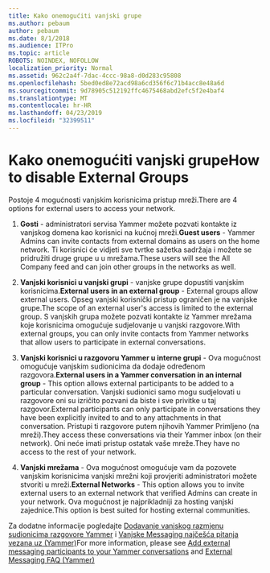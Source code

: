 ```yaml
---
title: Kako onemogućiti vanjski grupe
ms.author: pebaum
author: pebaum
ms.date: 8/1/2018
ms.audience: ITPro
ms.topic: article
ROBOTS: NOINDEX, NOFOLLOW
localization_priority: Normal
ms.assetid: 962c2a4f-7dac-4ccc-98a8-d0d283c95808
ms.openlocfilehash: 5bed0ed8e72acd98a6cd356f6c71b4acc8e48a6d
ms.sourcegitcommit: 9d78905c512192ffc4675468abd2efc5f2e4baf4
ms.translationtype: MT
ms.contentlocale: hr-HR
ms.lasthandoff: 04/23/2019
ms.locfileid: "32399511"
---
```

# <a name="how-to-disable-external-groups"></a><span data-ttu-id="33646-102">Kako onemogućiti vanjski grupe</span><span class="sxs-lookup"><span data-stu-id="33646-102">How to disable External Groups</span></span>

<span data-ttu-id="33646-103">Postoje 4 mogućnosti vanjskim korisnicima pristup mreži.</span><span class="sxs-lookup"><span data-stu-id="33646-103">There are 4 options for external users to access your network.</span></span>
  
1. <span data-ttu-id="33646-104">**Gosti** - administratori servisa Yammer možete pozvati kontakte iz vanjskog domena kao korisnici na kućnoj mreži.</span><span class="sxs-lookup"><span data-stu-id="33646-104">**Guest users** - Yammer Admins can invite contacts from external domains as users on the home network.</span></span> <span data-ttu-id="33646-105">Ti korisnici će vidjeti sve tvrtke sažetka sadržaja i možete se pridružiti druge grupe u u mrežama.</span><span class="sxs-lookup"><span data-stu-id="33646-105">These users will see the All Company feed and can join other groups in the networks as well.</span></span> 
    
2. <span data-ttu-id="33646-106">**Vanjski korisnici u vanjski grupi** - vanjske grupe dopustiti vanjskim korisnicima.</span><span class="sxs-lookup"><span data-stu-id="33646-106">**External users in an external group** - External groups allow external users.</span></span> <span data-ttu-id="33646-107">Opseg vanjski korisnički pristup ograničen je na vanjske grupe.</span><span class="sxs-lookup"><span data-stu-id="33646-107">The scope of an external user's access is limited to the external group.</span></span> <span data-ttu-id="33646-108">S vanjskih grupa možete pozvati kontakte iz Yammer mrežama koje korisnicima omogućuje sudjelovanje u vanjski razgovore.</span><span class="sxs-lookup"><span data-stu-id="33646-108">With external groups, you can only invite contacts from Yammer networks that allow users to participate in external conversations.</span></span> 
    
3. <span data-ttu-id="33646-109">**Vanjski korisnici u razgovoru Yammer u interne grupi** - Ova mogućnost omogućuje vanjskim sudionicima da dodaje određenom razgovora.</span><span class="sxs-lookup"><span data-stu-id="33646-109">**External users in a Yammer conversation in an internal group** - This option allows external participants to be added to a particular conversation.</span></span> <span data-ttu-id="33646-110">Vanjski sudionici samo mogu sudjelovati u razgovore oni su izričito pozvani da biste i sve privitke u taj razgovor.</span><span class="sxs-lookup"><span data-stu-id="33646-110">External participants can only participate in conversations they have been explicitly invited to and to any attachments in that conversation.</span></span> <span data-ttu-id="33646-111">Pristupi ti razgovore putem njihovih Yammer Primljeno (na mreži).</span><span class="sxs-lookup"><span data-stu-id="33646-111">They access these conversations via their Yammer inbox (on their network).</span></span> <span data-ttu-id="33646-112">Oni neće imati pristup ostatak vaše mreže.</span><span class="sxs-lookup"><span data-stu-id="33646-112">They have no access to the rest of your network.</span></span> 
    
4. <span data-ttu-id="33646-113">**Vanjski mrežama** - Ova mogućnost omogućuje vam da pozovete vanjskim korisnicima vanjski mrežni koji provjeriti administratori možete stvoriti u mreži.</span><span class="sxs-lookup"><span data-stu-id="33646-113">**External Networks** - This option allows you to invite external users to an external network that verified Admins can create in your network.</span></span> <span data-ttu-id="33646-114">Ova mogućnost je najprikladniji za hosting vanjski zajednice.</span><span class="sxs-lookup"><span data-stu-id="33646-114">This option is best suited for hosting external communities.</span></span> 
    
<span data-ttu-id="33646-115">Za dodatne informacije pogledajte [Dodavanje vanjskog razmjenu sudionicima razgovore Yammer](https://support.office.com/article/add-external-messaging-participants-to-your-yammer-conversations-423653bb-86b2-4eac-9d7e-dca121f7c16c?ui=en-US&amp;rs=en-US&amp;ad=US) i [Vanjske Messaging najčešća pitanja vezana uz (Yammer)](https://support.office.com/article/External-messaging-FAQ-Yammer-35b59d6c-bb1c-4541-bf19-9f67d2f2b199)</span><span class="sxs-lookup"><span data-stu-id="33646-115">For more information, please see [Add external messaging participants to your Yammer conversations](https://support.office.com/article/add-external-messaging-participants-to-your-yammer-conversations-423653bb-86b2-4eac-9d7e-dca121f7c16c?ui=en-US&amp;rs=en-US&amp;ad=US) and [External Messaging FAQ (Yammer)](https://support.office.com/article/External-messaging-FAQ-Yammer-35b59d6c-bb1c-4541-bf19-9f67d2f2b199)</span></span>
  

